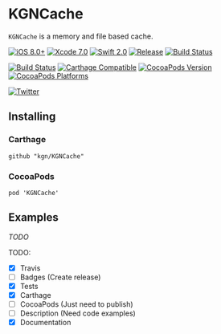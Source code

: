 # KGNCache

`KGNCache` is a memory and file based cache.

[![iOS 8.0+](http://img.shields.io/badge/iOS-8.0%2B-blue.svg)]()
[![Xcode 7.0](http://img.shields.io/badge/Xcode-7.0-blue.svg)]()
[![Swift 2.0](http://img.shields.io/badge/Swift-2.0-blue.svg)]()
[![Release](https://img.shields.io/github/release/kgn/KGNCache.svg)](/releases)
[![Build Status](http://img.shields.io/badge/License-MIT-lightgrey.svg)](/LICENSE)

[![Build Status](https://travis-ci.org/kgn/KGNCache.svg)](https://travis-ci.org/kgn/KGNCache)
[![Carthage Compatible](https://img.shields.io/badge/Carthage-Compatible-4BC51D.svg)](https://github.com/Carthage/Carthage)
[![CocoaPods Version](https://img.shields.io/cocoapods/v/KGNCache.svg)](https://cocoapods.org/pods/KGNCache)
[![CocoaPods Platforms](https://img.shields.io/cocoapods/p/KGNCache.svg)](https://cocoapods.org/pods/KGNCache)

[![Twitter](https://img.shields.io/badge/Twitter-@iamkgn-55ACEE.svg)](http://twitter.com/iamkgn)

## Installing

### Carthage
```
github "kgn/KGNCache"
```

### CocoaPods
```
pod 'KGNCache'
```

## Examples

*TODO*

TODO:
- [X] Travis
- [ ] Badges (Create release)
- [X] Tests
- [X] Carthage
- [ ] CocoaPods (Just need to publish)
- [ ] Description (Need code examples)
- [X] Documentation
